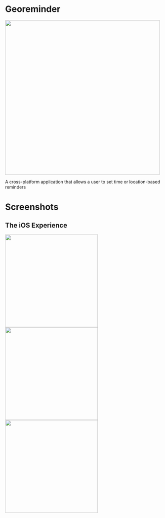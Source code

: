 # Georeminder

<img src="../master/screenshots/georeminder_logo.png" width="500">

A cross-platform application that allows a user to set time or location-based reminders

# Screenshots

## The iOS Experience

<p float="left">
  <img src="../master/screenshots/ios_blank_time.png" width="300">
  <img src="../master/screenshots/ios_blank_time.png" width="300">
  <img src="../master/screenshots/ios_blank_time.png" width="300">
</p>

